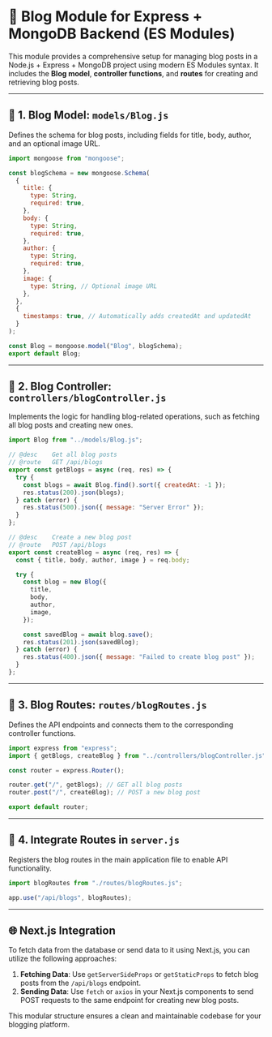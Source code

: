 # 📝 Blog Module for Express + MongoDB Backend (ES Modules)

This module provides a comprehensive setup for managing blog posts in a Node.js + Express + MongoDB project using modern ES Modules syntax. It includes the **Blog model**, **controller functions**, and **routes** for creating and retrieving blog posts.

---

## 📁 1. Blog Model: `models/Blog.js`

Defines the schema for blog posts, including fields for title, body, author, and an optional image URL.

```js
import mongoose from "mongoose";

const blogSchema = new mongoose.Schema(
  {
    title: {
      type: String,
      required: true,
    },
    body: {
      type: String,
      required: true,
    },
    author: {
      type: String,
      required: true,
    },
    image: {
      type: String, // Optional image URL
    },
  },
  {
    timestamps: true, // Automatically adds createdAt and updatedAt
  }
);

const Blog = mongoose.model("Blog", blogSchema);
export default Blog;
```

---

## 📁 2. Blog Controller: `controllers/blogController.js`

Implements the logic for handling blog-related operations, such as fetching all blog posts and creating new ones.

```js
import Blog from "../models/Blog.js";

// @desc    Get all blog posts
// @route   GET /api/blogs
export const getBlogs = async (req, res) => {
  try {
    const blogs = await Blog.find().sort({ createdAt: -1 });
    res.status(200).json(blogs);
  } catch (error) {
    res.status(500).json({ message: "Server Error" });
  }
};

// @desc    Create a new blog post
// @route   POST /api/blogs
export const createBlog = async (req, res) => {
  const { title, body, author, image } = req.body;

  try {
    const blog = new Blog({
      title,
      body,
      author,
      image,
    });

    const savedBlog = await blog.save();
    res.status(201).json(savedBlog);
  } catch (error) {
    res.status(400).json({ message: "Failed to create blog post" });
  }
};
```

---

## 📁 3. Blog Routes: `routes/blogRoutes.js`

Defines the API endpoints and connects them to the corresponding controller functions.

```js
import express from "express";
import { getBlogs, createBlog } from "../controllers/blogController.js";

const router = express.Router();

router.get("/", getBlogs); // GET all blog posts
router.post("/", createBlog); // POST a new blog post

export default router;
```

---

## 📄 4. Integrate Routes in `server.js`

Registers the blog routes in the main application file to enable API functionality.

```js
import blogRoutes from "./routes/blogRoutes.js";

app.use("/api/blogs", blogRoutes);
```

---

## 🌐 Next.js Integration

To fetch data from the database or send data to it using Next.js, you can utilize the following approaches:

1. **Fetching Data**: Use `getServerSideProps` or `getStaticProps` to fetch blog posts from the `/api/blogs` endpoint.
2. **Sending Data**: Use `fetch` or `axios` in your Next.js components to send POST requests to the same endpoint for creating new blog posts.

This modular structure ensures a clean and maintainable codebase for your blogging platform.
